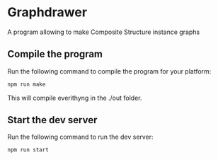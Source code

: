 # Graphdrawer
A program allowing to make Composite Structure instance graphs

## Compile the program

Run the following command to compile the program for your platform:

```bash
npm run make
```

This will compile everithyng in the ./out folder.

## Start the dev server

Run the following command to run the dev server:

```bash
npm run start
```

